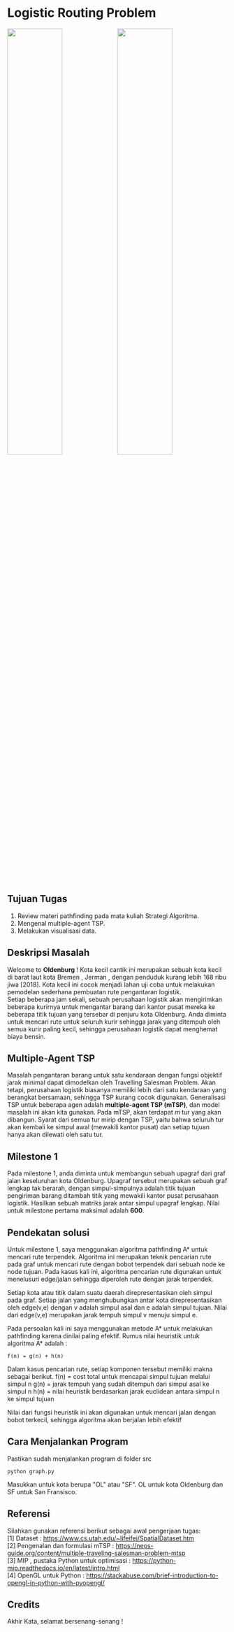 # Logistic Routing Problem

<img src="https://picjumbo.com/wp-content/uploads/white-tir-truck-in-motion-driving-on-highway_free_stock_photos_picjumbo_DSC04205-1080x720.jpg" class="img-responsive" width="50%" height="50%"><img src="https://upload.wikimedia.org/wikipedia/commons/1/1a/Luftaufnahmen_Nordseekueste_2013_05_by-RaBoe_tele_46.jpg" class="img-responsive" width="50%" height="50%">

## Tujuan Tugas
1. Review materi pathfinding pada mata kuliah Strategi Algoritma.
2. Mengenal multiple-agent TSP.
3. Melakukan visualisasi data.

## Deskripsi Masalah
Welcome to **Oldenburg** ! Kota kecil cantik ini merupakan sebuah kota kecil di barat laut kota Bremen , Jerman , dengan penduduk kurang lebih 168 ribu jiwa [2018]. Kota kecil ini cocok menjadi lahan uji coba untuk melakukan pemodelan sederhana pembuatan rute pengantaran logistik.<br>
Setiap beberapa jam sekali, sebuah perusahaan logistik akan mengirimkan beberapa kurirnya untuk mengantar barang dari kantor pusat mereka ke beberapa titik tujuan yang tersebar di penjuru kota Oldenburg. Anda diminta untuk mencari rute untuk seluruh kurir sehingga jarak yang ditempuh oleh semua kurir paling kecil, sehingga perusahaan logistik dapat menghemat biaya bensin.

## Multiple-Agent TSP
Masalah pengantaran barang untuk satu kendaraan dengan fungsi objektif jarak minimal dapat dimodelkan oleh Travelling Salesman Problem. Akan tetapi, perusahaan logistik biasanya memiliki lebih dari satu kendaraan yang berangkat bersamaan, sehingga TSP kurang cocok digunakan. Generalisasi TSP untuk beberapa agen adalah **multiple-agent TSP (mTSP)**, dan model masalah ini akan kita gunakan. Pada mTSP, akan terdapat *m* tur yang akan dibangun. Syarat dari semua tur mirip dengan TSP, yaitu bahwa seluruh tur akan kembali ke simpul awal (mewakili kantor pusat) dan setiap tujuan hanya akan dilewati oleh satu tur.

## Milestone 1
Pada milestone 1, anda diminta untuk membangun sebuah upagraf dari graf jalan keseluruhan kota Oldenburg. Upagraf tersebut merupakan sebuah graf lengkap tak berarah, dengan simpul-simpulnya adalah titik tujuan pengiriman barang ditambah titik yang mewakili kantor pusat perusahaan logistik. Hasilkan sebuah matriks jarak antar simpul upagraf lengkap. Nilai untuk milestone pertama maksimal adalah **600**.

## Pendekatan solusi
Untuk milestone 1, saya menggunakan algoritma pathfinding A* untuk mencari rute terpendek. Algoritma ini merupakan teknik pencarian rute pada graf
untuk mencari rute dengan bobot terpendek dari sebuah node ke node tujuan. Pada kasus kali ini, algoritma pencarian rute digunakan untuk menelusuri
edge/jalan sehingga diperoleh rute dengan jarak terpendek.

Setiap kota atau titik dalam suatu daerah direpresentasikan oleh simpul pada graf. Setiap jalan yang menghubungkan antar kota direpresentasikan oleh edge(v,e) dengan v adalah simpul asal dan e adalah simpul tujuan. Nilai dari edge(v,e) merupakan jarak tempuh simpul v menuju simpul e.

Pada persoalan kali ini saya menggunakan metode A* untuk melakukan pathfinding karena dinilai paling efektif. Rumus nilai heuristik untuk algoritma
A* adalah :

```
f(n) = g(n) + h(n)
```

Dalam kasus pencarian rute, setiap komponen tersebut memiliki makna sebagai berikut.
f(n) = cost total untuk mencapai simpul tujuan melalui simpul n
g(n) = jarak tempuh yang sudah ditempuh dari simpul asal ke simpul n
h(n) = nilai heuristik berdasarkan jarak euclidean antara simpul n ke simpul tujuan

Nilai dari fungsi heuristik ini akan digunakan untuk mencari jalan dengan bobot terkecil, sehingga algoritma akan berjalan lebih efektif

## Cara Menjalankan Program
Pastikan sudah menjalankan program di folder src
```
python graph.py
```
Masukkan untuk kota berupa "OL" atau "SF". OL untuk kota Oldenburg dan SF untuk San Fransisco.

## Referensi
Silahkan gunakan referensi berikut sebagai awal pengerjaan tugas:<br>
[1] Dataset : https://www.cs.utah.edu/~lifeifei/SpatialDataset.htm<br>
[2] Pengenalan dan formulasi mTSP : https://neos-guide.org/content/multiple-traveling-salesman-problem-mtsp<br>
[3] MIP , pustaka Python untuk optimisasi : https://python-mip.readthedocs.io/en/latest/intro.html<br>
[4] OpenGL untuk Python : https://stackabuse.com/brief-introduction-to-opengl-in-python-with-pyopengl/<br>

## Credits

Akhir Kata, selamat bersenang-senang !

